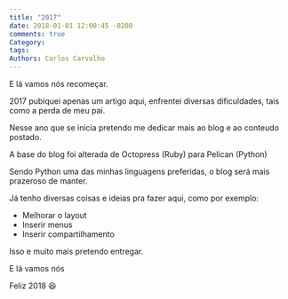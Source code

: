 ```yaml
---
title: "2017"
date: 2018-01-01 12:00:45 -0200
comments: true
Category: 
tags:
Authors: Carlos Carvalho
---
```


E lá vamos nós recomeçar.

2017 pubiquei apenas um artigo aqui, enfrentei diversas dificuldades, tais como a perda de meu pai.

Nesse ano que se inicia pretendo me dedicar mais ao blog e ao conteudo postado.

A base do blog foi alterada de Octopress (Ruby) para Pelican (Python)

Sendo Python uma das minhas linguagens preferidas, o blog será mais prazeroso de manter.

Já tenho diversas coisas e ideias pra fazer aqui, como por exemplo:

* Melhorar o layout
* Inserir menus
* Inserir compartilhamento

Isso e muito mais pretendo entregar.

E lá vamos nós

Feliz 2018 😆
